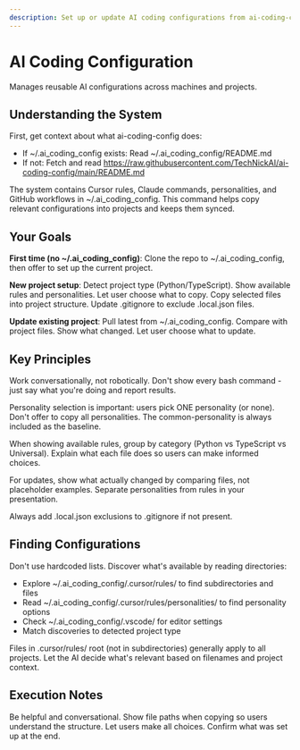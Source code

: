 ```yaml
---
description: Set up or update AI coding configurations from ai-coding-config repo
---
```


# AI Coding Configuration

Manages reusable AI configurations across machines and projects.

## Understanding the System

First, get context about what ai-coding-config does:

- If ~/.ai_coding_config exists: Read ~/.ai_coding_config/README.md
- If not: Fetch and read https://raw.githubusercontent.com/TechNickAI/ai-coding-config/main/README.md

The system contains Cursor rules, Claude commands, personalities, and GitHub workflows in ~/.ai_coding_config. This command helps copy relevant configurations into projects and keeps them synced.

## Your Goals

**First time (no ~/.ai_coding_config)**:
Clone the repo to ~/.ai_coding_config, then offer to set up the current project.

**New project setup**:
Detect project type (Python/TypeScript). Show available rules and personalities. Let user choose what to copy. Copy selected files into project structure. Update .gitignore to exclude .local.json files.

**Update existing project**:
Pull latest from ~/.ai_coding_config. Compare with project files. Show what changed. Let user choose what to update.

## Key Principles

Work conversationally, not robotically. Don't show every bash command - just say what you're doing and report results.

Personality selection is important: users pick ONE personality (or none). Don't offer to copy all personalities. The common-personality is always included as the baseline.

When showing available rules, group by category (Python vs TypeScript vs Universal). Explain what each file does so users can make informed choices.

For updates, show what actually changed by comparing files, not placeholder examples. Separate personalities from rules in your presentation.

Always add .local.json exclusions to .gitignore if not present.

## Finding Configurations

Don't use hardcoded lists. Discover what's available by reading directories:

- Explore ~/.ai_coding_config/.cursor/rules/ to find subdirectories and files
- Read ~/.ai_coding_config/.cursor/rules/personalities/ to find personality options
- Check ~/.ai_coding_config/.vscode/ for editor settings
- Match discoveries to detected project type

Files in .cursor/rules/ root (not in subdirectories) generally apply to all projects. Let the AI decide what's relevant based on filenames and project context.

## Execution Notes

Be helpful and conversational. Show file paths when copying so users understand the structure. Let users make all choices. Confirm what was set up at the end.
